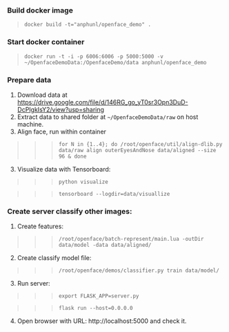 ### Build docker image
>```docker build -t="anphunl/openface_demo" .```

### Start docker container
>```docker run -t -i -p 6006:6006 -p 5000:5000 -v ~/OpenfaceDemoData:/OpenfaceDemo/data anphunl/openface_demo```

### Prepare data
1. Download data at https://drive.google.com/file/d/146RG_go_yT0sr3Opn3DuD-DcPIgkIsY2/view?usp=sharing
2. Extract data to shared folder at ```~/OpenfaceDemoData/raw``` on host machine.
3. Align face, run within container
>>>```for N in {1..4}; do /root/openface/util/align-dlib.py data/raw align outerEyesAndNose data/aligned --size 96 & done```
3. Visualize data with Tensorboard:
>>>```python visualize```

>>>```tensorboard --logdir=data/visuallize```

### Create server classify other images:
1. Create features:
>>>```/root/openface/batch-represent/main.lua -outDir data/model -data data/aligned/```

2. Create classify model file:
>>>```/root/openface/demos/classifier.py train data/model/```

3. Run server:
>>>```export FLASK_APP=server.py```

>>>```flask run --host=0.0.0.0```

4. Open browser with URL: http://localhost:5000 and check it.